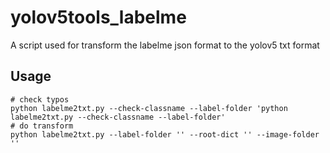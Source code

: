 # yolov5tools_labelme
A script used for transform the labelme json format to the yolov5 txt format

## Usage
```
# check typos
python labelme2txt.py --check-classname --label-folder 'python labelme2txt.py --check-classname --label-folder' 
# do transform
python labelme2txt.py --label-folder '' --root-dict '' --image-folder ''
```
